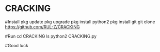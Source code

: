 # CRACKING

#Install
pkg update 
pkg upgrade
pkg install python2
pkg install git
git clone https://github.com/RUL-Z/CRACKING

#Run
cd CRACKING
ls
python2 CRACKING.py

#Good luck
